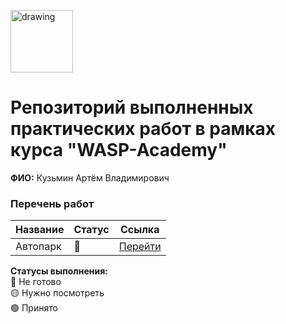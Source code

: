 <a href="https://wasp-academy.com"><img src="https://wasp-academy.com/Resources/wasp-logo.png" alt="drawing" width="100"/></a>

# Репозиторий выполненных практических работ в рамках курса "WASP-Academy"
**ФИО:** Кузьмин Артём Владимирович
 
### Перечень работ

Название          | Статус | Ссылка
------------------|--------|--------
Автопарк          | 🔴    | <a href="https://github.com/Sailats/WASP_HomeWork/tree/main/dzClass">Перейти</a>

**Статусы выполнения:** <br>
🔴 Не готово <br>
🟡 Нужно посмотреть <br>
🟢 Принято <br>
